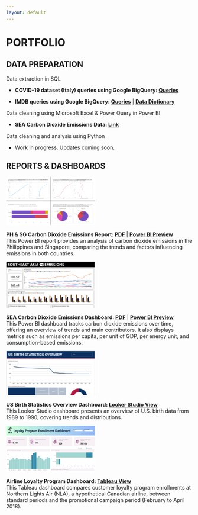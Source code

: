 ```yaml
---
layout: default
---
```

# PORTFOLIO

## DATA PREPARATION

Data extraction in SQL<br>
*  <strong>COVID-19 dataset (Italy) queries using Google BigQuery: <a href="https://github.com/analystkristle/projs_sql/blob/main/bigquery_covid19_italy_queries.sql">Queries</a></strong><br>
*  <p><strong>IMDB queries using Google BigQuery: <a href="https://github.com/analystkristle/projs_sql/blob/main/bigquery_imdb_queries.sql">Queries</a></strong> | <strong><a href="https://docs.google.com/spreadsheets/d/12e5LUa4291o-xRJD24y8-X43t2SdGHSEwW8LXtjGIUE/edit?usp=sharing">Data Dictionary</a></strong></p>

Data cleaning using Microsoft Excel & Power Query in Power BI

*   <strong>SEA Carbon Dioxide Emissions Data: <a href="https://drive.google.com/file/d/1twknZN_DvI0UFnUqBxG0P07Wu4wxjHce/view?usp=sharing">Link</a></strong><br>

Data cleaning and analysis using Python

*   Work in progress. Updates coming soon.

## REPORTS & DASHBOARDS

<div class="projects-row">
  <img src="assets/img/ph-sg-co2-emissions_preview_img.png" alt="image" class="proj-img" width="240" height="130">
  <p>
  <strong>PH & SG Carbon Dioxide Emissions Report: <a href="https://drive.google.com/file/d/1imqnAunhdwbVWlzKXjZPW75DJ3s9Hcs-/view?usp=sharing">PDF</a></strong> | <strong><a href="https://drive.google.com/file/d/1LMnbGtwRzrxo4vxLzF8oxGaFF7XVPiNY/view?usp=sharing">Power BI Preview</a></strong><br>
  This Power BI report provides an analysis of carbon dioxide emissions in the Philippines and Singapore, comparing the trends and factors influencing emissions in both countries.<br>
  </p>
</div>

<div class="projects-row">
  <img src="assets/img/sea-co2-emissions_preview_img.png" alt="image" class="proj-img" width="240" height="125">
  <p>
  <strong>SEA Carbon Dioxide Emissions Dashboard: <a href="https://drive.google.com/file/d/1UHjx5OjQSQcZb4zHFHp78p4PJr-hkh_k/view?usp=sharing">PDF</a></strong> | <strong><a href="https://drive.google.com/file/d/1_gf_lLISZlyKQ-2KOQGZXztTPsz0Knwl/view?usp=sharing">Power BI Preview</a></strong><br>
  This Power BI dashboard tracks carbon dioxide emissions over time, offering an overview of trends and main contributors. It also displays metrics such as emissions per capita, per unit of GDP, per energy unit, and consumption-based emissions.<br>
  </p>
</div>

<div class="projects-row">
  <img src="assets/img/us_birth_stats_preview_img.png" alt="image" class="proj-img" width="240" height="120">
  <p>
  <strong>US Birth Statistics Overview Dashboard: <a href="https://lookerstudio.google.com/reporting/6c22ae81-c119-4f1f-8369-41ecda51b33d">Looker Studio View</a></strong><br>
  This Looker Studio dashboard presents an overview of U.S. birth data from 1989 to 1990, covering trends and distributions.<br>
  </p>
</div>

<div class="projects-row">
  <img src="assets/img/airline_loyalty_program_preview_image.png" alt="image" class="proj-img" width="240" height="125">
  <p>
  <strong>Airline Loyalty Program Dashboard:
    <a href="https://public.tableau.com/app/profile/analystkristle/viz/customer_loyalty_program_dashboard_2017_2018/Dashboard">Tableau View</a></strong><br>
  This Tableau dashboard compares customer loyalty program enrollments at Northern Lights Air (NLA), a hypothetical Canadian airline, between standard periods and the promotional campaign period (February to April 2018).<br>
  </p>
</div>

